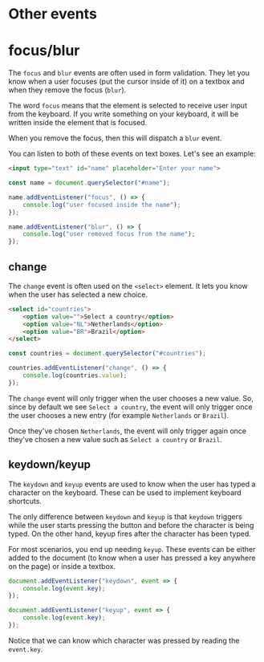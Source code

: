 # Other events

# focus/blur

The `focus` and `blur` events are often used in form validation. They let you know when a user focuses (put the cursor inside of it) on a textbox and when they remove the focus (`blur`).

The word `focus` means that the element is selected to receive user input from the keyboard. If you write something on your keyboard, it will be written inside the element that is focused.

When you remove the focus, then this will dispatch a `blur` event.

You can listen to both of these events on text boxes. Let's see an example:

```html
<input type="text" id="name" placeholder="Enter your name">
```

```javascript
const name = document.querySelector("#name");

name.addEventListener("focus", () => {
    console.log("user focused inside the name");
});

name.addEventListener("blur", () => {
    console.log("user removed focus from the name");
});
```

## change

The `change` event is often used on the `<select>` element. It lets you know when the user has selected a new choice.

```html
<select id="countries">
    <option value="">Select a country</option>
    <option value="NL">Netherlands</option>
    <option value="BR">Brazil</option>
</select>
```

```javascript
const countries = document.querySelector("#countries");

countries.addEventListener("change", () => {
    console.log(countries.value);
});
```

The `change` event will only trigger when the user chooses a new value. So, since by default we see `Select a country`, the event will only trigger once the user chooses a new entry (for example `Netherlands` or `Brazil`).

Once they've chosen `Netherlands`, the event will only trigger again once they've chosen a new value such as `Select a country` or `Brazil`.

## keydown/keyup

The `keydown` and `keyup` events are used to know when the user has typed a character on the keyboard. These can be used to implement keyboard shortcuts.

The only difference between `keydown` and `keyup` is that `keydown` triggers while the user starts pressing the button and before the character is being typed. On the other hand, keyup fires after the character has been typed.

For most scenarios, you end up needing `keyup`. These events can be either added to the document (to know when a user has pressed a key anywhere on the page) or inside a textbox.

```javascript
document.addEventListener("keydown", event => {
    console.log(event.key);
});

document.addEventListener("keyup", event => {
    console.log(event.key);
});
```

Notice that we can know which character was pressed by reading the `event.key`.
